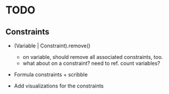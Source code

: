 TODO
====

Constraints
-----------

* (Variable | Constraint).remove()
  - on variable, should remove all associated constraints, too.
  - what about on a constraint? need to ref. count variables?

* Formula constraints + scribble

* Add visualizations for the constraints

